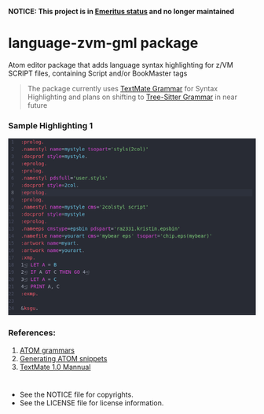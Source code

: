 **NOTICE: This project is in [Emeritus status](https://tac.openmainframeproject.org/process/lifecycle.html#emeritus-stage) and no longer maintained**

# language-zvm-gml package

Atom editor package that adds language syntax highlighting for z/VM SCRIPT files, containing Script and/or BookMaster tags

> The package currently uses [TextMate Grammar](https://macromates.com/manual/en/language_grammars) for Syntax Highlighting and plans on shifting to [Tree-Sitter Grammar](http://tree-sitter.github.io/tree-sitter/) in near future

### Sample Highlighting 1
![Screenshot: editing a sample script file](./Screenshot.png)

### References:
1. [ATOM grammars](https://flight-manual.atom.io/hacking-atom/sections/creating-a-grammar)
2. [Generating ATOM snippets](https://flight-manual.atom.io/using-atom/sections/snippets)
3. [TextMate 1.0 Mannual](https://macromates.com/manual/en/language_grammars)
#

* See the NOTICE file for copyrights.
* See the LICENSE file for license information.
